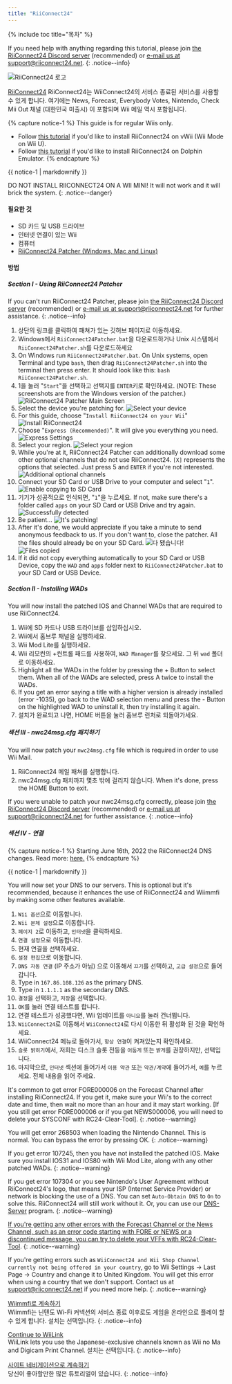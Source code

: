 ```yaml
---
title: "RiiConnect24"
---
```


{% include toc title="목차" %}

If you need help with anything regarding this tutorial, please join [the RiiConnect24 Discord server](https://discord.gg/rc24) (recommended) or [e-mail us at support@riiconnect24.net](mailto:support@riiconnect24.net).
{: .notice--info}

![RiiConnect24 로고](/images/WiiRC24Logo.jpg)

[RiiConnect24](https://rc24.xyz/) RiiConnect24는 WiiConnect24의 서비스 종료된 서비스를 사용할 수 있게 합니다. 여기에는 News, Forecast, Everybody Votes, Nintendo, Check Mii Out 채널 (대한민국 미출시) 이 포함되며 Wii 메일 역시 포함됩니다.

{% capture notice-1 %}
This guide is for regular Wiis only.

- Follow [this tutorial](riiconnect24-vwii) if you'd like to install RiiConnect24 on vWii (Wii Mode on Wii U).
- Follow [this tutorial](riiconnect24-dolphin) if you'd like to install RiiConnect24 on Dolphin Emulator.
{% endcapture %}

<div class="notice--warning">{{ notice-1 | markdownify }}</div>

DO NOT INSTALL RIICONNECT24 ON A WII MINI! It will not work and it will brick the system.
{: .notice--danger}

#### 필요한 것

* SD 카드 및 USB 드라이브
* 인터넷 연결이 있는 Wii
* 컴퓨터
* [RiiConnect24 Patcher (Windows, Mac and Linux)](https://github.com/RiiConnect24/RiiConnect24-Patcher/releases)

#### 방법

##### Section I - Using RiiConnect24 Patcher

If you can't run RiiConnect24 Patcher, please join [the RiiConnect24 Discord server](https://discord.gg/rc24) (recommended) or [e-mail us at support@riiconnect24.net](mailto:support@riiconnect24.net) for further assistance.
{: .notice--info}

1. 상단의 링크를 클릭하여 패쳐가 있는 깃허브 페이지로 이동하세요.
2. Windows에서 `RiiConnect24Patcher.bat`을 다운로드하거나 Unix 시스템에서 `RiiConnect24Patcher.sh`를 다운로드하세요
3. On Windows run `RiiConnect24Patcher.bat`. On Unix systems, open Terminal and type `bash`, then drag `RiiConnect24Patcher.sh` into the terminal then press enter. It should look like this: `bash RiiConnect24Patcher.sh`.
4. 1을 눌러 "`Start`"을 선택하고 선택지를 `ENTER`키로 확인하세요. (NOTE: These screenshots are from the Windows version of the patcher.) ![RiiConnect24 Patcher Main Screen](/images/RC24_Patcher/1.JPG)
5. Select the device you're patching for. ![Select your device](/images/RC24_Patcher/2.JPG)
6. For this guide, choose "`Install RiiConnect24 on your Wii`" ![Install RiiConnect24](/images/RC24_Patcher/3.JPG)
7. Choose "`Express (Recommended)`". It will give you everything you need. ![Express Settings](/images/RC24_Patcher/4.JPG)
8. Select your region. ![Select your region](/images/RC24_Patcher/5.JPG)
9. While you're at it, RiiConnect24 Patcher can additionally download some other optional channels that do not use RiiConnect24. `[X]` represents the options that selected. Just press 5 and `ENTER` if you're not interested. ![Additional optional channels](/images/RC24_Patcher/6.JPG)
10. Connect your SD Card or USB Drive to your computer and select "`1`". ![Enable copying to SD Card](/images/RC24_Patcher/7.JPG)
11. 기기가 성공적으로 인식되면, "`1`"을 누르세요. If not, make sure there's a folder called `apps` on your SD Card or USB Drive and try again. ![Successfully detected](/images/RC24_Patcher/8.JPG)
12. Be patient... ![It's patching!](/images/RC24_Patcher/9.JPG)
13. After it's done, we would appreciate if you take a minute to send anonymous feedback to us.  If you don't want to, close the patcher. All the files should already be on your SD Card. ![다 됐습니다!](/images/RC24_Patcher/10.JPG) ![Files copied](/images/RC24_Patcher/11.PNG)
14. If it did not copy everything automatically to your SD Card or USB Device, copy the `WAD` and `apps` folder next to `RiiConnect24Patcher.bat` to your SD Card or USB Device.

##### Section II - Installing WADs

You will now install the patched IOS and Channel WADs that are required to use RiiConnect24.

1. Wii에 SD 카드나 USB 드라이브를 삽입하십시오.
2. Wii에서 홈브루 채널을 실행하세요.
3. Wii Mod Lite를 실행하세요.
4. Wii 리모컨의 +컨트롤 패드를 사용하여, `WAD Manager`를 찾으세요. 그 뒤 `wad` 폴더로 이동하세요.
5. Highlight all the WADs in the folder by pressing the + Button to select them. When all of the WADs are selected, press A twice to install the WADs.
6. If you get an error saying a title with a higher version is already installed (error -1035), go back to the WAD selection menu and press the - Button on the highlighted WAD to uninstall it, then try installing it again.
7. 설치가 완료되고 나면, HOME 버튼을 눌러 홈브루 런처로 되돌아가세요.

##### 섹션 III - nwc24msg.cfg 패치하기

You will now patch your `nwc24msg.cfg` file which is required in order to use Wii Mail.

1. RiiConnect24 메일 패쳐를 실행합니다.
2. nwc24msg.cfg 패치까지 몇초 밖에 걸리지 않습니다. When it's done, press the HOME Button to exit.

If you were unable to patch your nwc24msg.cfg correctly, please join [the RiiConnect24 Discord server](https://discord.gg/rc24) (recommended) or [e-mail us at support@riiconnect24.net](mailto:support@riiconnect24.net) for further assistance.
{: .notice--info}

##### 섹션 IV - 연결

{% capture notice-1 %}
Starting June 16th, 2022 the RiiConnect24 DNS changes. Read more: [here.](riiconnect24-dns-update)
{% endcapture %}

<div class="notice--warning">{{ notice-1 | markdownify }}</div>

You will now set your DNS to our servers. This is optional but it's recommended, because it enhances the use of RiiConnect24 and Wiimmfi by making some other features available.

1. `Wii 옵션`으로 이동합니다.
2. `Wii 본체 설정`으로 이동합니다.
3. `페이지 2`로 이동하고, `인터넷`을 클릭하세요.
4. `연결 설정`으로 이동합니다.
5. 현재 연결을 선택하세요.
6. `설정 편집`으로 이동합니다.
7. `DNS 자동 연결` (IP 주소가 아님) 으로 이동해서 `끄기`를 선택하고, `고급 설정`으로 들어갑니다.
8. Type in `167.86.108.126` as the primary DNS.
9. Type in `1.1.1.1` as the secondary DNS.
10. `결정`을 선택하고, `저장`을 선택합니다.
11. `OK`를 눌러 연결 테스트를 합니다.
12. 연결 테스트가 성공했다면, Wii 업데이트를 `아니요`를 눌러 건너뜁니다.
13. `WiiConnect24`로 이동해서 `WiiConnect24`로 다시 이동한 뒤 활성화 된 것을 확인하세요.
14. WiiConnect24 메뉴로 돌아가서, `항상 연결`이 켜져있는지 확인하세요.
15. `슬롯 밝히기`에서, 저희는 디스크 슬롯 전등을 `어둡게` 또는 `밝게`를 권장하지만, 선택입니다.
16. 마지막으로, `인터넷` 섹션에 들어가서 `이용 약관` 또는 `약관/계약`에 들어가서, `예`를 누르세요. 전체 내용을 읽어 주세요.

It's common to get error FORE000006 on the Forecast Channel after installing RiiConnect24. If you get it, make sure your Wii's to the correct date and time, then wait no more than an hour and it may start working. [If you still get error FORE000006 or if you get NEWS000006, you will need to delete your SYSCONF with RC24-Clear-Tool].
{: .notice--warning}

You will get error 268503 when loading the Nintendo Channel. This is normal. You can bypass the error by pressing OK.
{: .notice--warning}

If you get error 107245, then you have not installed the patched IOS. Make sure you install IOS31 and IOS80 with Wii Mod Lite, along with any other patched WADs.
{: .notice--warning}

If you get error 107304 or you see Nintendo's User Agreement without RiiConnect24's logo, that means your ISP (Internet Service Provider) or network is blocking the use of a DNS. You can set `Auto-Obtain DNS` to `On` to solve this. RiiConnect24 will still work without it. Or, you can use our [DNS-Server](https://github.com/RiiConnect24/DNS-Server/releases/latest) program.
{: .notice--warning}

[If you're getting any other errors with the Forecast Channel or the News Channel, such as an error code starting with FORE or NEWS or a discontinued message, you can try to delete your VFFs with RC24-Clear-Tool](deleting-vffs).
{: .notice--warning}

If you're getting errors such as `WiiConnect24 and Wii Shop Channel currently not being offered in your country`, go to Wii Settings -> Last Page -> Country and change it to United Kingdom. You will get this error when using a country that we don't support. Contact us at [support@riiconnect24.net](mailto:support@riiconnect24.net) if you need more help.
{: .notice--warning}

[Wiimmfi로 계속하기](wiimmfi)<br> Wiimmfi는 닌텐도 Wi-Fi 커넥션의 서비스 종료 이후로도 게임을 온라인으로 플레이 할 수 있게 합니다. 설치는 선택입니다.
{: .notice--info}

[Continue to WiiLink](wiilink)<br> WiiLink lets you use the Japanese-exclusive channels known as Wii no Ma and Digicam Print Channel. 설치는 선택입니다.
{: .notice--info}

[사이트 네비게이션으로 계속하기](site-navigation)<br>당신이 좋아할만한 많은 튜토리얼이 있습니다.
{: .notice--info}
